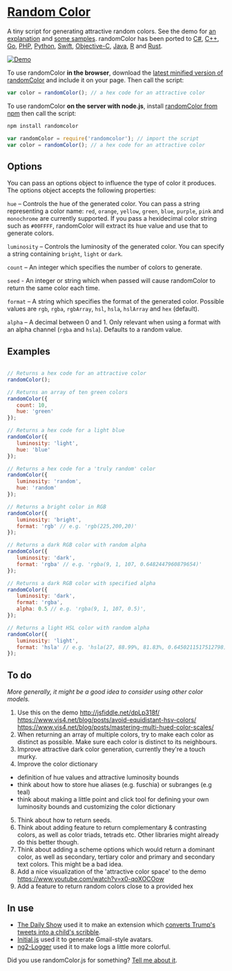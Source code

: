 # [Random Color](https://randomcolor.lllllllllllllllll.com)

A tiny script for generating attractive random colors. See the demo for [an explanation](https://randomcolor.lllllllllllllllll.com) and [some samples](https://randomcolor.lllllllllllllllll.com). randomColor has been ported to [C#](https://github.com/nathanpjones/randomColorSharped), [C++](https://github.com/xuboying/randomcolor-cpp), [Go](https://github.com/hansrodtang/randomcolor), [PHP](https://github.com/mistic100/RandomColor.php), [Python](https://github.com/kevinwuhoo/randomcolor-py), [Swift](https://github.com/onevcat/RandomColorSwift), [Objective-C](https://github.com/yageek/randomColor), [Java](https://github.com/lzyzsd/AndroidRandomColor), [R](https://github.com/ronammar/randomcoloR) and [Rust](https://github.com/elementh/random_color).

[![Demo](http://i.imgur.com/lOLCqvu.gif)](https://randomcolor.lllllllllllllllll.com)

To use randomColor **in the browser**, download the [latest minified version of randomColor](http://cdnjs.com/libraries/randomcolor) and include it on your page. Then call the script:

```javascript
var color = randomColor(); // a hex code for an attractive color
```

To use randomColor **on the server with node.js**, install [randomColor from npm](https://www.npmjs.org/package/randomcolor) then call the script:

```bash
npm install randomcolor
```
```javascript
var randomColor = require('randomcolor'); // import the script
var color = randomColor(); // a hex code for an attractive color
```

## Options

You can pass an options object to influence the type of color it produces. The options object accepts the following properties:

```hue``` – Controls the hue of the generated color. You can pass a string representing a color name: ```red```, ```orange```, ```yellow```, ```green```, ```blue```, ```purple```, ```pink``` and ```monochrome``` are currently supported. If you pass a  hexidecimal color string such as ```#00FFFF```, randomColor will extract its hue value and use that to generate colors.

```luminosity``` – Controls the luminosity of the generated color. You can specify a string containing ```bright```, ```light``` or ```dark```.

```count``` – An integer which specifies the number of colors to generate.

```seed``` - An integer or string which when passed will cause randomColor to return the same color each time.

```format``` – A string which specifies the format of the generated color. Possible values are ```rgb```, ```rgba```, ```rgbArray```, ```hsl```, ```hsla```, ```hslArray``` and ```hex``` (default).

```alpha``` – A decimal between 0 and 1. Only relevant when using a format with an alpha channel (```rgba``` and ```hsla```). Defaults to a random value.

## Examples

```javascript

// Returns a hex code for an attractive color
randomColor(); 

// Returns an array of ten green colors
randomColor({
   count: 10,
   hue: 'green'
});

// Returns a hex code for a light blue
randomColor({
   luminosity: 'light',
   hue: 'blue'
});

// Returns a hex code for a 'truly random' color
randomColor({
   luminosity: 'random',
   hue: 'random'
});

// Returns a bright color in RGB
randomColor({
   luminosity: 'bright',
   format: 'rgb' // e.g. 'rgb(225,200,20)'
});

// Returns a dark RGB color with random alpha
randomColor({
   luminosity: 'dark',
   format: 'rgba' // e.g. 'rgba(9, 1, 107, 0.6482447960879654)'
});

// Returns a dark RGB color with specified alpha
randomColor({
   luminosity: 'dark',
   format: 'rgba',
   alpha: 0.5 // e.g. 'rgba(9, 1, 107, 0.5)',
});

// Returns a light HSL color with random alpha
randomColor({
   luminosity: 'light',
   format: 'hsla' // e.g. 'hsla(27, 88.99%, 81.83%, 0.6450211517512798)'
});

```

## To do

*More generally, it might be a good idea to consider using other color models.*

1. Use this on the demo
http://jsfiddle.net/dpLp318f/
https://www.vis4.net/blog/posts/avoid-equidistant-hsv-colors/
https://www.vis4.net/blog/posts/mastering-multi-hued-color-scales/
2. When returning an array of multiple colors, try to make each color as distinct as possible. Make sure each color is distinct to its neighbours.
3. Improve attractive dark color generation, currently they're a touch murky.
4. Improve the color dictionary
  - definition of hue values and attractive luminosity bounds
  - think about how to store hue aliases (e.g. fuschia) or subranges (e.g teal)
  - think about making a little point and click tool for defining your own luminosity bounds and customizing the color dictionary
5. Think about how to return seeds.
6. Think about adding feature to return complementary & contrasting colors, as well as color triads, tetrads etc. Other libraries might already do this better though.
7. Think about adding a scheme options which would return a dominant color, as well as secondary, tertiary color and primary and secondary text colors. This might be a bad idea.
8. Add a nice visualization of the 'attractive color space' to the demo https://www.youtube.com/watch?v=x0-qoXOCOow
9. Add a feature to return random colors close to a provided hex 

## In use

* [The Daily Show](http://maketrumptweetseightagain.com/) used it to make an extension which [converts Trump's tweets into a child's scribble](https://twitter.com/riseuphes/status/929579600354693120).
* [Initial.js](https://github.com/judesfernando/initial.js) used it to generate Gmail-style avatars.
* [ng2-Logger](https://github.com/darekf77/ng2-logger) used it to make logs a little more colorful.

Did you use randomColor.js for something? [Tell me about it](https://lllllllllllllllll.com).
